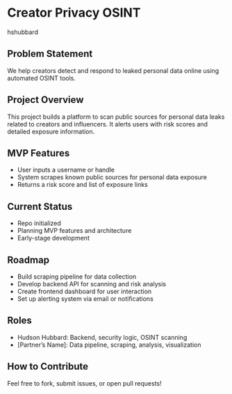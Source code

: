 # Creator Privacy OSINT
hshubbard
## Problem Statement
We help creators detect and respond to leaked personal data online using automated OSINT tools.

## Project Overview
This project builds a platform to scan public sources for personal data leaks related to creators and influencers. It alerts users with risk scores and detailed exposure information.

## MVP Features
- User inputs a username or handle  
- System scrapes known public sources for personal data exposure  
- Returns a risk score and list of exposure links  

## Current Status
- Repo initialized  
- Planning MVP features and architecture  
- Early-stage development  

## Roadmap
- Build scraping pipeline for data collection  
- Develop backend API for scanning and risk analysis  
- Create frontend dashboard for user interaction  
- Set up alerting system via email or notifications  

## Roles
- Hudson Hubbard: Backend, security logic, OSINT scanning  
- [Partner’s Name]: Data pipeline, scraping, analysis, visualization  

## How to Contribute
Feel free to fork, submit issues, or open pull requests!

